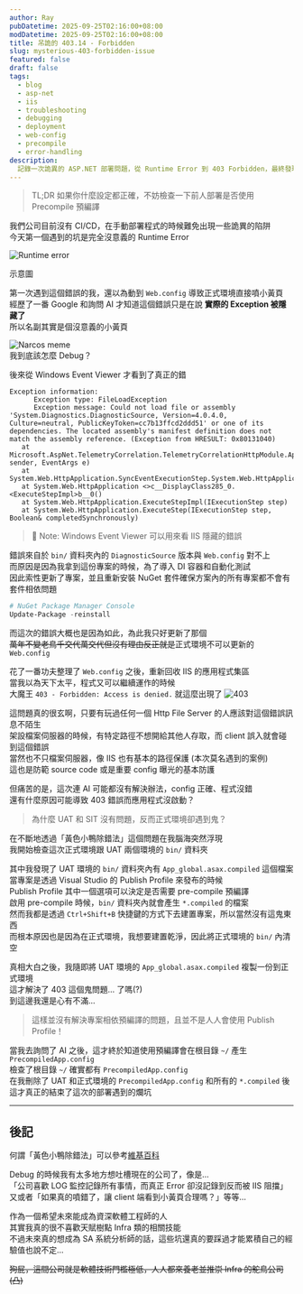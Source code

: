 ```yaml
---
author: Ray
pubDatetime: 2025-09-25T02:16:00+08:00
modDatetime: 2025-09-25T02:16:00+08:00
title: 吊詭的 403.14 - Forbidden
slug: mysterious-403-forbidden-issue
featured: false
draft: false
tags:
  - blog
  - asp-net
  - iis
  - troubleshooting
  - debugging
  - deployment
  - web-config
  - precompile
  - error-handling
description:
  記錄一次詭異的 ASP.NET 部署問題，從 Runtime Error 到 403 Forbidden，最終發現是 Precompile 預編譯設定導致的坑。包含 IIS 錯誤排查、Windows Event Viewer 使用技巧，以及如何解決預編譯相依性問題的完整除錯過程。
---
```


> TL;DR 如果你什麼設定都正確，不妨檢查一下前人部署是否使用 Precompile 預編譯&nbsp;

我們公司目前沒有 CI/CD，在手動部署程式的時候難免出現一些詭異的陷阱\
今天第一個遇到的坑是完全沒意義的 Runtime Error

![Runtime error](https://help.duo.com/servlet/rtaImage?eid=ka04u000000QjSh&feoid=00N700000039b6e&refid=0EM0g000000ou1F)
<div class="text-center">示意圖</div>

第一次遇到這個錯誤的我，還以為動到 `Web.config` 導致正式環境直接噴小黃頁\
經歷了一番 Google 和詢問 AI 才知道這個錯誤只是在說 **實際的 Exception 被隱藏了**\
所以名副其實是個沒意義的小黃頁

<img src="https://imgflip.com/s/meme/Sad-Pablo-Escobar.jpg" alt="Narcos meme" style="max-width: 75%; height: auto;">
<div class="text-center">我到底該怎麼 Debug？</div>

後來從 Windows Event Viewer 才看到了真正的錯
```log
Exception information: 
      Exception type: FileLoadException 
      Exception message: Could not load file or assembly 'System.Diagnostics.DiagnosticSource, Version=4.0.4.0, Culture=neutral, PublicKeyToken=cc7b13ffcd2ddd51' or one of its dependencies. The located assembly's manifest definition does not match the assembly reference. (Exception from HRESULT: 0x80131040)
   at Microsoft.AspNet.TelemetryCorrelation.TelemetryCorrelationHttpModule.Application_BeginRequest(Object sender, EventArgs e)
   at System.Web.HttpApplication.SyncEventExecutionStep.System.Web.HttpApplication.IExecutionStep.Execute()
   at System.Web.HttpApplication <>c__DisplayClass285_0.<ExecuteStepImpl>b__0()
   at System.Web.HttpApplication.ExecuteStepImpl(IExecutionStep step)
   at System.Web.HttpApplication.ExecuteStep(IExecutionStep step, Boolean& completedSynchronously)
```

> 📝 Note: Windows Event Viewer 可以用來看 IIS 隱藏的錯誤&nbsp;

錯誤來自於 `bin/` 資料夾內的 `DiagnosticSource` 版本與 `Web.config` 對不上\
而原因是因為我拿到這份專案的時候，為了導入 DI 容器和自動化測試\
因此索性更新了專案，並且重新安裝 NuGet 套件確保方案內的所有專案都不會有套件相依問題
```powershell
# NuGet Package Manager Console
Update-Package -reinstall
```

而這次的錯誤大概也是因為如此，為此我只好更新了那個\
~~萬年不變老鳥千交代萬交代但沒有理由反正就是~~正式環境不可以更新的 `Web.config`

花了一番功夫整理了 `Web.config` 之後，重新回收 IIS 的應用程式集區\
當我以為天下太平，程式又可以繼續運作的時候\
大魔王 `403 - Forbidden: Access is denied.` 就這麼出現了
![403](https://learn-attachment.microsoft.com/api/attachments/253509-image.png?platform=QnA)

這問題真的很玄啊，只要有玩過任何一個 Http File Server 的人應該對這個錯誤訊息不陌生\
架設檔案伺服器的時候，有特定路徑不想開給其他人存取，而 client 誤入就會碰到這個錯誤\
當然也不只檔案伺服器，像 IIS 也有基本的路徑保護 (本次莫名遇到的案例)\
這也是防範 source code 或是重要 config 曝光的基本防護

但痛苦的是，這次連 AI 可能都沒有解決辦法，config 正確、程式沒錯\
還有什麼原因可能導致 403 錯誤而應用程式沒啟動？

> 為什麼 UAT 和 SIT 沒有問題，反而正式環境卻遇到鬼？

在不斷地透過「黃色小鴨除錯法」這個問題在我腦海突然浮現\
我開始檢查這次正式環境跟 UAT 兩個環境的 `bin/` 資料夾

其中我發現了 UAT 環境的 `bin/` 資料夾內有 `App_global.asax.compiled` 這個檔案\
當專案是透過 Visual Studio 的 Publish Profile 來發布的時候\
Publish Profile 其中一個選項可以決定是否需要 pre-compile 預編譯\
啟用 pre-compile 時候，`bin/` 資料夾內就會產生 `*.compiled` 的檔案\
然而我都是透過 `Ctrl+Shift+B` 快捷鍵的方式下去建置專案，所以當然沒有這鬼東西\
而根本原因也是因為在正式環境，我想要建置乾淨，因此將正式環境的 `bin/` 內清空

真相大白之後，我隨即將 UAT 環境的 `App_global.asax.compiled` 複製一份到正式環境\
這才解決了 403 這個鬼問題... 了嗎(?)\
到這邊我還是心有不滿...

> 這樣並沒有解決專案相依預編譯的問題，且並不是人人會使用 Publish Profile！

當我去詢問了 AI 之後，這才終於知道使用預編譯會在根目錄 `~/` 產生 `PrecompiledApp.config`\
檢查了根目錄 `~/` 確實都有 `PrecompiledApp.config`\
在我刪除了 UAT 和正式環境的 `PrecompiledApp.config` 和所有的 `*.compiled` 後\
這才真正的結束了這次的部署遇到的爛坑

---

## 後記
何謂「黃色小鴨除錯法」可以參考[維基百科](https://zh.wikipedia.org/zh-tw/%E5%B0%8F%E9%BB%84%E9%B8%AD%E8%B0%83%E8%AF%95%E6%B3%95)

Debug 的時候我有太多地方想吐槽現在的公司了，像是...\
「公司喜歡 LOG 監控記錄所有事情，而真正 Error 卻沒記錄到反而被 IIS 阻擋」\
又或者「如果真的噴錯了，讓 client 端看到小黃頁合理嗎？」等等...

作為一個希望未來能成為資深軟體工程師的人\
其實我真的很不喜歡天賦樹點 Infra 類的相關技能\
不過未來真的想成為 SA 系統分析師的話，這些坑還真的要踩過才能累積自己的經驗值也說不定...

~~狗屁，這間公司就是軟體技術門檻極低，人人都來養老並推崇 Infra 的鴕鳥公司 (凸)~~